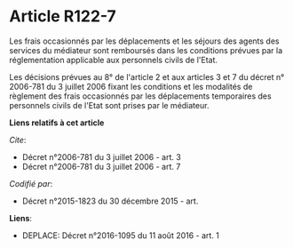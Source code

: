 # Article R122-7

Les frais occasionnés par les déplacements et les séjours des agents des services du médiateur sont remboursés dans les
conditions prévues par la réglementation applicable aux personnels civils de l'Etat.

Les décisions prévues au 8° de l'article 2 et aux articles 3 et 7 du décret n° 2006-781 du 3 juillet 2006 fixant les
conditions et les modalités de règlement des frais occasionnés par les déplacements temporaires des personnels civils de
l'Etat sont prises par le médiateur.

**Liens relatifs à cet article**

_Cite_:

  - Décret n°2006-781 du 3 juillet 2006 - art. 3
  - Décret n°2006-781 du 3 juillet 2006 - art. 7

_Codifié par_:

  - Décret n°2015-1823 du 30 décembre 2015 - art.

**Liens**:

  - DEPLACE: Décret n°2016-1095 du 11 août 2016 - art. 1
